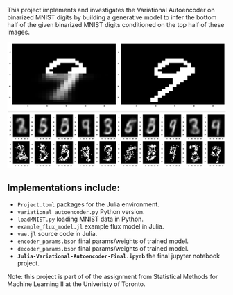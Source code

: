 This project implements and investigates the Variational Autoencoder on binarized MNIST digits by building a generative model to infer the bottom half of the given binarized MNIST digits conditioned on the top half of these images.

![](/sample_images/image_conditioned.png)
![](/sample_images/image_binarized.png)

## Implementations include:
* `Project.toml` packages for the Julia environment.
* `variational_autoencoder.py` Python version.
* `loadMNIST.py` loading MNIST data in Python.
* `example_flux_model.jl` example flux model in Julia.
* `vae.jl` source code in Julia.
* `encoder_params.bson` final params/weights of trained model.
* `decoder_params.bson` final params/weights of trained model.
* **`Julia-Variational-Autoencoder-Final.ipynb`** the final jupyter notebook project.

Note: this project is part of of the assignment from Statistical Methods for Machine Learning II at the Univeristy of Toronto.

